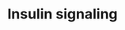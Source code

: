 ---
annotations:
- type: Pathway Ontology
  value: insulin signaling pathway
authors:
- M.Patti
- MaintBot
- Khanspers
- Evelo
- Mkutmon
- Ddigles
- Jmelius
- Eweitz
description: ''
last-edited: 2021-05-11
organisms:
- Mus musculus
redirect_from:
- /index.php/Pathway:WP65
- /instance/WP65
schema-jsonld:
- '@context': https://schema.org/
  '@id': https://wikipathways.github.io/pathways/WP65.html
  '@type': Dataset
  creator:
    '@type': Organization
    name: WikiPathways
  description: ''
  keywords:
  - Mapk13
  - Rab4a
  - Rac2
  - Gsk3b
  - Gyg1
  - Snx26
  - Slc2a1
  - Map3k9
  - Raf1
  - Rps6ka2
  - Arf1
  - Prkcq
  - Pik3r4
  - Kif3a
  - Stxbp2
  - Rps6ka3
  - Eif4e
  - Rac1
  - Pik3c2g
  - Sorbs1
  - Rps6ka6
  - Mapk9
  - Sos2
  - Ptpn11
  - Gys1
  - Foxo1
  - Pik3r1
  - Cblb
  - Tbc1d4
  - Pik3c3
  - Pdpk1
  - MGI:1345171
  - Pik3r2
  - Stxbp3
  - Mapk11
  - Inpp4a
  - Map3k2
  - Map3k10
  - Sgk3
  - Rps6ka4
  - Flot1
  - Mapk14
  - Map2k6
  - Rps6kb1
  - Gsk3a
  - Rrad
  - Rhoj
  - Pscd3
  - Pik3ca
  - Akt1
  - Mapk12
  - Prkaa1
  - Map3k6
  - Mapk1
  - Map2k5
  - Ikbkb
  - Frap1
  - Map3k11
  - Gys2
  - Map2k1
  - Egr1
  - Pik3cd
  - Rps6ka5
  - Snap23
  - Mapk3
  - Map2k2
  - Rps6ka1
  - Arf6
  - Pik3c2a
  - Slc2a4
  - Shc1
  - Snap25
  - Foxo3a
  - Map3k5
  - Insr
  - Crk
  - Mink1
  - Mapk10
  - Prkaa2
  - Pik3cg
  - Flot2
  - Grb14
  - Sos1
  - Ppp1cc
  - Rheb
  - Prkcz
  - Rapgef1
  - Stxbp4
  - Pten
  - Mapk6
  - Map3k14
  - Jun
  - Prkcd
  - Map4k5
  - Tsc1
  - Stx4a
  - Map4k3
  - Mapk8
  - Irs3
  - Gab1
  - Srf
  - Irs2
  - Sgk1
  - Inppl1
  - Map4k1
  - Map2k7
  - Rps6kb2
  - Shc2
  - Cbl
  - Ehd2
  - Map3k13
  - Irs1
  - Socs3
  - Ptpn1
  - Grb2
  - Irs4
  - Lipe
  - Eif4ebp1
  - Enpp1
  - Trib3
  - Hras1
  - Ehd1
  - Pfkl
  - Map3k7
  - Myo1c
  - Map3k1
  - Map4k2
  - Map2k3
  - Map3k4
  - Map3k12
  - Pik3r3
  - Kif5b
  - Map3k8
  - Xbp1
  - Prkch
  - Mapk7
  - Sgk2
  - Cap1
  - Mapk4
  - Socs1
  - Cblc
  - Map4k4
  - Pik3cb
  - Grb10
  - Igf1r
  - Elk1
  - Akt2
  - Fos
  - Prkca
  - Prkcb1
  - Prkci
  - Rhoq
  - Tsc2
  - Map3k3
  - Stxbp1
  - Vamp2
  - Ptprf
  - Shc3
  - Pfkm
  - Map2k4
  license: CC0
  name: Insulin signaling
seo: CreativeWork
title: Insulin signaling
wpid: WP65
---